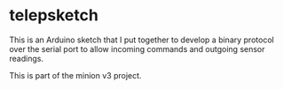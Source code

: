 telepsketch
===========

This is an Arduino sketch that I put together to develop a binary protocol over the
serial port to allow incoming commands and outgoing sensor readings.

This is part of the minion v3 project.
